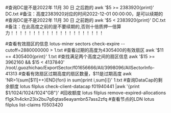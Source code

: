#查询DC是不是2022年 11月 30 日 之后跑的
awk '$5 >= 2383920{print}' DC.txt   #备注：高度2383920对应的时间2022-12-01 00:00:00，是可以续期的
#查询DC是不是2022年 11月 30 日 之前跑的
awk '$5 < 2383920{print}' DC.txt #备注：在此高度之前的是不要续期的,否则十倍质押一倍算力！！！！！！！！！！！！！！！！！！！！！

#查看有效扇区的信息
lotus-miner sectors check-expire --cutoff=2880000000 > 1.txt
#查看过期的高度为4305400的有效扇区
awk '$11 == 4305400{print}' 1.txt
#查找满足两个高度之间的扇区信息
awk '$15 >= 3962160 && $15 < 4137840' /root/.guozhichao/ExportSector/f01656666/All/3998096/AllSectorInfo-41313
#查看有效扇区过期高度的扇区数量，$11是过期高度
awk 'NR>1{sum[$11]++}END{for(i in sum)print i,sum[i]}' 1.txt
#查询DataCap的剩余额度
lotus filplus check-client-datacap f01940441 |awk '{print $1/1024/1024/1024"GB"}'
#回收额度
lotus filplus remove-expired-allocations f1gk7n4ckn23ix2bu7q6qtas6eayambn57ass2zfq
#查看节点的LDN
lotus filplus list-claims f0503420
